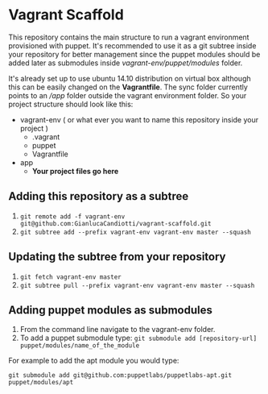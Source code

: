 # Vagrant Scaffold

This repository contains the main structure to run a vagrant environment provisioned with puppet. It's recommended to use it as a git subtree inside your repository for better management since the puppet modules should be added later as submodules inside *vagrant-env/puppet/modules* folder.

It's already set up to use ubuntu 14.10 distribution on virtual box although this can be easily changed on the **Vagrantfile**. The sync folder currently points to an */app* folder outside the vagrant environment folder. So your project structure should look like this:

- vagrant-env ( or what ever you want to name this repository inside your project )
	- .vagrant
	- puppet
	- Vagrantfile
- app
	- **Your project files go here**

## Adding this repository as a subtree

1. `git remote add -f vagrant-env git@github.com:GianlucaCandiotti/vagrant-scaffold.git`
2. `git subtree add --prefix vagrant-env vagrant-env master --squash`

## Updating the subtree from your repository

1. `git fetch vagrant-env master`
2. `git subtree pull --prefix vagrant-env vagrant-env master --squash`

## Adding puppet modules as submodules

1. From the command line navigate to the vagrant-env folder.
2. To add a puppet submodule type: `git submodule add [repository-url] puppet/modules/name_of_the_module`

For example to add the apt module you would type:

	git submodule add git@github.com:puppetlabs/puppetlabs-apt.git puppet/modules/apt